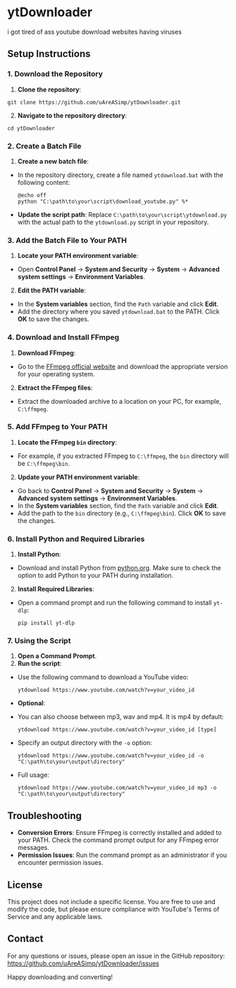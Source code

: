 # ytDownloader
i got tired of ass youtube download websites having viruses

## Setup Instructions

### 1. Download the Repository

1. **Clone the repository**:
  ```
  git clone https://github.com/uAreASimp/ytDownloader.git
  ```

2. **Navigate to the repository directory**:
  ```
  cd ytDownloader
  ```

### 2. Create a Batch File

1. **Create a new batch file**:
- In the repository directory, create a file named `ytdownload.bat` with the following content:
  ```
  @echo off
  python "C:\path\to\your\script\download_youtube.py" %*
  ```
- **Update the script path**: Replace `C:\path\to\your\script\ytdownload.py` with the actual path to the `ytdownload.py` script in your repository.

### 3. Add the Batch File to Your PATH

1. **Locate your PATH environment variable**:
- Open **Control Panel** -> **System and Security** -> **System** -> **Advanced system settings** -> **Environment Variables**.
2. **Edit the PATH variable**:
- In the **System variables** section, find the `Path` variable and click **Edit**.
- Add the directory where you saved `ytdownload.bat` to the PATH. Click **OK** to save the changes.

### 4. Download and Install FFmpeg

1. **Download FFmpeg**:
- Go to the [FFmpeg official website](https://ffmpeg.org/download.html) and download the appropriate version for your operating system.
2. **Extract the FFmpeg files**:
- Extract the downloaded archive to a location on your PC, for example, `C:\ffmpeg`.

### 5. Add FFmpeg to Your PATH

1. **Locate the FFmpeg `bin` directory**:
- For example, if you extracted FFmpeg to `C:\ffmpeg`, the `bin` directory will be `C:\ffmpeg\bin`.
2. **Update your PATH environment variable**:
- Go back to **Control Panel** -> **System and Security** -> **System** -> **Advanced system settings** -> **Environment Variables**.
- In the **System variables** section, find the `Path` variable and click **Edit**.
- Add the path to the `bin` directory (e.g., `C:\ffmpeg\bin`). Click **OK** to save the changes.

### 6. Install Python and Required Libraries

1. **Install Python**:
- Download and install Python from [python.org](https://www.python.org/downloads/). Make sure to check the option to add Python to your PATH during installation.
2. **Install Required Libraries**:
- Open a command prompt and run the following command to install `yt-dlp`:
  ```
  pip install yt-dlp
  ```

### 7. Using the Script

1. **Open a Command Prompt**.
2. **Run the script**:
- Use the following command to download a YouTube video:
  ```
  ytdownload https://www.youtube.com/watch?v=your_video_id
  ```

- **Optional**: 
- You can also choose between mp3, wav and mp4. It is mp4 by default:
  ```
  ytdownload https://www.youtube.com/watch?v=your_video_id [type]
  ```
- Specify an output directory with the `-o` option:
  ```
  ytdownload https://www.youtube.com/watch?v=your_video_id -o "C:\path\to\your\output\directory"
  ```
- Full usage:
  ```
  ytdownload https://www.youtube.com/watch?v=your_video_id mp3 -o "C:\path\to\your\output\directory"
  ```

## Troubleshooting

- **Conversion Errors**: Ensure FFmpeg is correctly installed and added to your PATH. Check the command prompt output for any FFmpeg error messages.
- **Permission Issues**: Run the command prompt as an administrator if you encounter permission issues.

## License

This project does not include a specific license. You are free to use and modify the code, but please ensure compliance with YouTube's Terms of Service and any applicable laws.

## Contact

For any questions or issues, please open an issue in the GitHub repository: https://github.com/uAreASimp/ytDownloader/issues

Happy downloading and converting!
